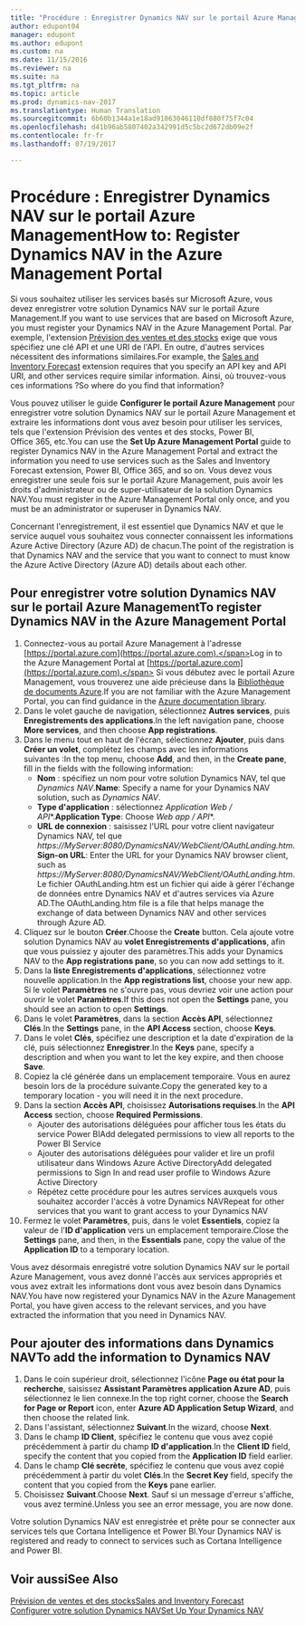 ```yaml
---
title: "Procédure : Enregistrer Dynamics NAV sur le portail Azure Management"
author: edupont04
manager: edupont
ms.author: edupont
ms.custom: na
ms.date: 11/15/2016
ms.reviewer: na
ms.suite: na
ms.tgt_pltfrm: na
ms.topic: article
ms.prod: dynamics-nav-2017
ms.translationtype: Human Translation
ms.sourcegitcommit: 6b60b1344a1e18ad91863046110df880f75f7c04
ms.openlocfilehash: d41b96ab5807402a342991d5c5bc2d672db09e2f
ms.contentlocale: fr-fr
ms.lasthandoff: 07/19/2017

---
```

# <a name="how-to-register-dynamics-nav-in-the-azure-management-portal"></a><span data-ttu-id="e4517-102">Procédure : Enregistrer Dynamics NAV sur le portail Azure Management</span><span class="sxs-lookup"><span data-stu-id="e4517-102">How to: Register Dynamics NAV in the Azure Management Portal</span></span>
<span data-ttu-id="e4517-103">Si vous souhaitez utiliser les services basés sur Microsoft Azure, vous devez enregistrer votre solution Dynamics NAV sur le portail Azure Management.</span><span class="sxs-lookup"><span data-stu-id="e4517-103">If you want to use services that are based on Microsoft Azure, you must register your Dynamics NAV in the Azure Management Portal.</span></span> <span data-ttu-id="e4517-104">Par exemple, l'extension [Prévision des ventes et des stocks](ui-extensions-sales-forecast.md) exige que vous spécifiez une clé API et une URI de l'API. En outre, d'autres services nécessitent des informations similaires.</span><span class="sxs-lookup"><span data-stu-id="e4517-104">For example, the [Sales and Inventory Forecast](ui-extensions-sales-forecast.md) extension requires that you specify an API key and API URI, and other services require similar information.</span></span> <span data-ttu-id="e4517-105">Ainsi, où trouvez-vous ces informations ?</span><span class="sxs-lookup"><span data-stu-id="e4517-105">So where do you find that information?</span></span>

<span data-ttu-id="e4517-106">Vous pouvez utiliser le guide **Configurer le portail Azure Management** pour enregistrer votre solution Dynamics NAV sur le portail Azure Management et extraire les informations dont vous avez besoin pour utiliser les services, tels que l'extension Prévision des ventes et des stocks, Power BI, Office 365, etc.</span><span class="sxs-lookup"><span data-stu-id="e4517-106">You can use the **Set Up Azure Management Portal** guide to register Dynamics NAV in the Azure Management Portal and extract the information you need to use services such as the Sales and Inventory Forecast extension, Power BI, Office 365, and so on.</span></span> <span data-ttu-id="e4517-107">Vous devez vous enregistrer une seule fois sur le portail Azure Management, puis avoir les droits d'administrateur ou de super-utilisateur de la solution Dynamics NAV.</span><span class="sxs-lookup"><span data-stu-id="e4517-107">You must register in the Azure Management Portal only once, and you must be an administrator or superuser in Dynamics NAV.</span></span>

<span data-ttu-id="e4517-108">Concernant l'enregistrement, il est essentiel que Dynamics NAV et que le service auquel vous souhaitez vous connecter connaissent les informations Azure Active Directory (Azure AD) de chacun.</span><span class="sxs-lookup"><span data-stu-id="e4517-108">The point of the registration is that Dynamics NAV and the service that you want to connect to must know the Azure Active Directory (Azure AD) details about each other.</span></span>

## <a name="to-register-dynamics-nav-in-the-azure-management-portal"></a><span data-ttu-id="e4517-109">Pour enregistrer votre solution Dynamics NAV sur le portail Azure Management</span><span class="sxs-lookup"><span data-stu-id="e4517-109">To register Dynamics NAV in the Azure Management Portal</span></span>
1. <span data-ttu-id="e4517-110">Connectez-vous au portail Azure Management à l'adresse [https://portal.azure.com](https://portal.azure.com).</span><span class="sxs-lookup"><span data-stu-id="e4517-110">Log in to the Azure Management Portal at [https://portal.azure.com](https://portal.azure.com).</span></span>
    <span data-ttu-id="e4517-111">Si vous débutez avec le portail Azure Management, vous trouverez une aide précieuse dans la [Bibliothèque de documents Azure](https://azure.microsoft.com/en-us/documentation/articles).</span><span class="sxs-lookup"><span data-stu-id="e4517-111">If you are not familiar with the Azure Management Portal, you can find guidance in the [Azure documentation library](https://azure.microsoft.com/en-us/documentation/articles).</span></span>
2. <span data-ttu-id="e4517-112">Dans le volet gauche de navigation, sélectionnez **Autres services**, puis **Enregistrements des applications**.</span><span class="sxs-lookup"><span data-stu-id="e4517-112">In the left navigation pane, choose **More services**, and then choose **App registrations**.</span></span>
3. <span data-ttu-id="e4517-113">Dans le menu tout en haut de l'écran, sélectionnez **Ajouter**, puis dans **Créer un volet**, complétez les champs avec les informations suivantes :</span><span class="sxs-lookup"><span data-stu-id="e4517-113">In the top menu, choose **Add**, and then, in the **Create pane**, fill in the fields with the following information:</span></span>
    - <span data-ttu-id="e4517-114">**Nom** : spécifiez un nom pour votre solution Dynamics NAV, tel que *Dynamics NAV*.</span><span class="sxs-lookup"><span data-stu-id="e4517-114">**Name**: Specify a name for your Dynamics NAV solution, such as *Dynamics NAV*.</span></span>
    - <span data-ttu-id="e4517-115">**Type d'application** : sélectionnez **Application Web* / API**.</span><span class="sxs-lookup"><span data-stu-id="e4517-115">**Application Type**: Choose **Web app* / API**.</span></span>
    - <span data-ttu-id="e4517-116">**URL de connexion** : saisissez l'URL pour votre client navigateur Dynamics NAV, tel que *https://MyServer:8080/DynamicsNAV/WebClient/OAuthLanding.htm*.</span><span class="sxs-lookup"><span data-stu-id="e4517-116">**Sign-on URL**: Enter the URL for your Dynamics NAV browser client, such as *https://MyServer:8080/DynamicsNAV/WebClient/OAuthLanding.htm*.</span></span>
        <span data-ttu-id="e4517-117">Le fichier OAuthLanding.htm est un fichier qui aide à gérer l'échange de données entre Dynamics NAV et d'autres services via Azure AD.</span><span class="sxs-lookup"><span data-stu-id="e4517-117">The OAuthLanding.htm file is a file that helps manage the exchange of data between Dynamics NAV and other services through Azure AD.</span></span>
4. <span data-ttu-id="e4517-118">Cliquez sur le bouton **Créer**.</span><span class="sxs-lookup"><span data-stu-id="e4517-118">Choose the **Create** button.</span></span>
    <span data-ttu-id="e4517-119">Cela ajoute votre solution Dynamics NAV au **volet Enregistrements d'applications**, afin que vous puissiez y ajouter des paramètres.</span><span class="sxs-lookup"><span data-stu-id="e4517-119">This adds your Dynamics NAV to the **App registrations pane**, so you can now add settings to it.</span></span>
5. <span data-ttu-id="e4517-120">Dans la **liste Enregistrements d'applications**, sélectionnez votre nouvelle application.</span><span class="sxs-lookup"><span data-stu-id="e4517-120">In the **App registrations list**, choose your new app.</span></span> <span data-ttu-id="e4517-121">Si le volet **Paramètres** ne s'ouvre pas, vous devriez voir une action pour ouvrir le volet **Paramètres**.</span><span class="sxs-lookup"><span data-stu-id="e4517-121">If this does not open the **Settings** pane, you should see an action to open **Settings**.</span></span>
6. <span data-ttu-id="e4517-122">Dans le volet **Paramètres**, dans la section **Accès API**, sélectionnez **Clés**.</span><span class="sxs-lookup"><span data-stu-id="e4517-122">In the **Settings** pane, in the **API Access** section, choose **Keys**.</span></span>
7. <span data-ttu-id="e4517-123">Dans le volet **Clés**, spécifiez une description et la date d'expiration de la clé, puis sélectionnez **Enregistrer**.</span><span class="sxs-lookup"><span data-stu-id="e4517-123">In the **Keys** pane, specify a description and when you want to let the key expire, and then choose **Save**.</span></span>
8. <span data-ttu-id="e4517-124">Copiez la clé générée dans un emplacement temporaire. Vous en aurez besoin lors de la procédure suivante.</span><span class="sxs-lookup"><span data-stu-id="e4517-124">Copy the generated key to a temporary location - you will need it in the next procedure.</span></span>
9. <span data-ttu-id="e4517-125">Dans la section **Accès API**, choisissez **Autorisations requises**.</span><span class="sxs-lookup"><span data-stu-id="e4517-125">In the **API Access** section, choose **Required Permissions**.</span></span>
    - <span data-ttu-id="e4517-126">Ajouter des autorisations déléguées pour afficher tous les états du service Power BI</span><span class="sxs-lookup"><span data-stu-id="e4517-126">Add delegated permissions to view all reports to the Power BI Service</span></span>
    - <span data-ttu-id="e4517-127">Ajouter des autorisations déléguées pour valider et lire un profil utilisateur dans Windows Azure Active Directory</span><span class="sxs-lookup"><span data-stu-id="e4517-127">Add delegated permissions to Sign In and read user profile to Windows Azure Active Directory</span></span>
    - <span data-ttu-id="e4517-128">Répétez cette procédure pour les autres services auxquels vous souhaitez accorder l'accès à votre Dynamics NAV</span><span class="sxs-lookup"><span data-stu-id="e4517-128">Repeat for other services that you want to grant access to your Dynamics NAV</span></span>
10. <span data-ttu-id="e4517-129">Fermez le volet **Paramètres**, puis, dans le volet **Essentiels**, copiez la valeur de l'**ID d'application** vers un emplacement temporaire.</span><span class="sxs-lookup"><span data-stu-id="e4517-129">Close the **Settings** pane, and then, in the **Essentials** pane, copy the value of the **Application ID** to a temporary location.</span></span>

<span data-ttu-id="e4517-130">Vous avez désormais enregistré votre solution Dynamics NAV sur le portail Azure Management, vous avez donné l'accès aux services appropriés et vous avez extrait les informations dont vous avez besoin dans Dynamics NAV.</span><span class="sxs-lookup"><span data-stu-id="e4517-130">You have now registered your Dynamics NAV in the Azure Management Portal, you have given access to the relevant services, and you have extracted the information that you need in Dynamics NAV.</span></span>  

## <a name="to-add-the-information-to-dynamics-nav"></a><span data-ttu-id="e4517-131">Pour ajouter des informations dans Dynamics NAV</span><span class="sxs-lookup"><span data-stu-id="e4517-131">To add the information to Dynamics NAV</span></span>
1. <span data-ttu-id="e4517-132">Dans le coin supérieur droit, sélectionnez l'icône **Page ou état pour la recherche**, saisissez **Assistant Paramètres application Azure AD**, puis sélectionnez le lien connexe.</span><span class="sxs-lookup"><span data-stu-id="e4517-132">In the top right corner, choose the **Search for Page or Report** icon, enter **Azure AD Application Setup Wizard**, and then choose the related link.</span></span>
2. <span data-ttu-id="e4517-133">Dans l'assistant, sélectionnez **Suivant**.</span><span class="sxs-lookup"><span data-stu-id="e4517-133">In the wizard, choose **Next**.</span></span>
3. <span data-ttu-id="e4517-134">Dans le champ **ID Client**, spécifiez le contenu que vous avez copié précédemment à partir du champ **ID d'application**.</span><span class="sxs-lookup"><span data-stu-id="e4517-134">In the **Client ID** field, specify the content that you copied from the **Application ID** field earlier.</span></span>
4. <span data-ttu-id="e4517-135">Dans le champ **Clé secrète**, spécifiez le contenu que vous avez copié précédemment à partir du volet **Clés**.</span><span class="sxs-lookup"><span data-stu-id="e4517-135">In the **Secret Key** field, specify the content that you copied from the **Keys** pane earlier.</span></span>
5. <span data-ttu-id="e4517-136">Choisissez **Suivant**.</span><span class="sxs-lookup"><span data-stu-id="e4517-136">Choose **Next**.</span></span> <span data-ttu-id="e4517-137">Sauf si un message d'erreur s'affiche, vous avez terminé.</span><span class="sxs-lookup"><span data-stu-id="e4517-137">Unless you see an error message, you are now done.</span></span>

<span data-ttu-id="e4517-138">Votre solution Dynamics NAV est enregistrée et prête pour se connecter aux services tels que Cortana Intelligence et Power BI.</span><span class="sxs-lookup"><span data-stu-id="e4517-138">Your Dynamics NAV is registered and ready to connect to services such as Cortana Intelligence and Power BI.</span></span>

## <a name="see-also"></a><span data-ttu-id="e4517-139">Voir aussi</span><span class="sxs-lookup"><span data-stu-id="e4517-139">See Also</span></span>
[<span data-ttu-id="e4517-140">Prévision de ventes et des stocks</span><span class="sxs-lookup"><span data-stu-id="e4517-140">Sales and Inventory Forecast</span></span>](ui-extensions-sales-forecast.md)  
[<span data-ttu-id="e4517-141">Configurer votre solution Dynamics NAV</span><span class="sxs-lookup"><span data-stu-id="e4517-141">Set Up Your Dynamics NAV</span></span>](setup.md)  

